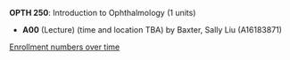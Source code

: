**OPTH 250**: Introduction to Ophthalmology (1 units)

- **A00** (Lecture) (time and location TBA) by Baxter, Sally Liu (A16183871)

[Enrollment numbers over time](./OPTH250.tsv)
